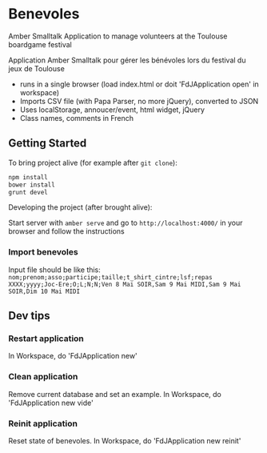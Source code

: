 # Benevoles

Amber Smalltalk Application to manage volunteers at the Toulouse boardgame festival

Application Amber Smalltalk pour gérer les bénévoles lors du festival du jeux de Toulouse

- runs in a single browser (load index.html or doit 'FdJApplication open' in workspace)
- Imports CSV file (with Papa Parser, no more jQuery), converted to JSON
- Uses localStorage, annoucer/event, html widget, jQuery
- Class names, comments in French

## Getting Started

To bring project alive (for example after `git clone`):

```sh
npm install
bower install
grunt devel
```

Developing the project (after brought alive):
 
Start server with `amber serve` and go to `http://localhost:4000/` in your browser and follow the instructions

### Import benevoles

Input file should be like this:
`nom;prenom;asso;participe;taille;t_shirt_cintre;lsf;repas
XXXX;yyyy;Joc-Ere;O;L;N;N;Ven 8 Mai SOIR,Sam 9 Mai MIDI,Sam 9 Mai SOIR,Dim 10 Mai MIDI`

## Dev tips

### Restart application

In Workspace, do 'FdJApplication new'

### Clean application

Remove current database and set an example.
In Workspace, do 'FdJApplication new vide'

### Reinit application

Reset state of benevoles.
In Workspace, do 'FdJApplication new reinit'
